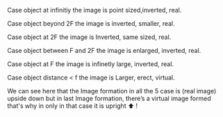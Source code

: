 
Case object at infinitiy the image is point sized,inverted, real.

Case object beyond 2F the image is inverted, smaller, real.

Case object at 2F the image is Inverted, same sized, real.

Case object between F and 2F the image is enlarged, inverted, real.

Case object at F the image is infinetly large, inverted, real.

Case object distance < f the image is Larger, erect, virtual.

We can see here that the Image formation in all the 5 case is (real image) upside down but in last Image formation, there’s a virtual image formed that's why in only in that case it is upright ⬆ !
